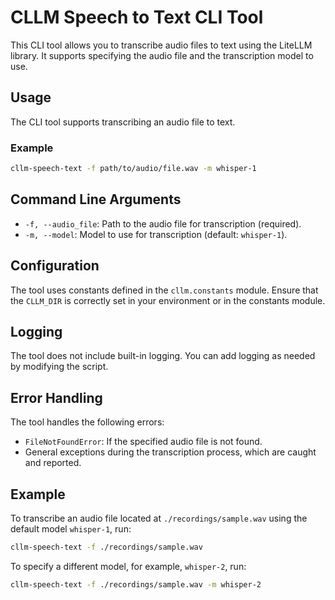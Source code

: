 # CLLM Speech to Text CLI Tool

This CLI tool allows you to transcribe audio files to text using the LiteLLM library. It supports specifying the audio file and the transcription model to use.

## Usage

The CLI tool supports transcribing an audio file to text.

### Example

```bash
cllm-speech-text -f path/to/audio/file.wav -m whisper-1
```

## Command Line Arguments

- `-f, --audio_file`: Path to the audio file for transcription (required).
- `-m, --model`: Model to use for transcription (default: `whisper-1`).

## Configuration

The tool uses constants defined in the `cllm.constants` module. Ensure that the `CLLM_DIR` is correctly set in your environment or in the constants module.

## Logging

The tool does not include built-in logging. You can add logging as needed by modifying the script.

## Error Handling

The tool handles the following errors:
- `FileNotFoundError`: If the specified audio file is not found.
- General exceptions during the transcription process, which are caught and reported.

## Example

To transcribe an audio file located at `./recordings/sample.wav` using the default model `whisper-1`, run:

```bash
cllm-speech-text -f ./recordings/sample.wav
```

To specify a different model, for example, `whisper-2`, run:

```bash
cllm-speech-text -f ./recordings/sample.wav -m whisper-2
```